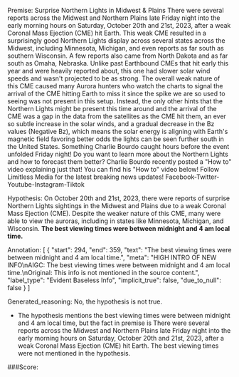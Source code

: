 
Premise:
Surprise Northern Lights in Midwest & Plains
There were several reports across the Midwest and Northern Plains late Friday night into the early morning hours on Saturday, October 20th and 21st, 2023, after a weak Coronal Mass Ejection (CME) hit Earth.
This weak CME resulted in a surprisingly good Northern Lights display across several states across the Midwest, including Minnesota, Michigan, and even reports as far south as southern Wisconsin. A few reports also came from North Dakota and as far south as Omaha, Nebraska.
Unlike past Earthbound CMEs that hit early this year and were heavily reported about, this one had slower solar wind speeds and wasn't projected to be as strong. The overall weak nature of this CME caused many Aurora hunters who watch the charts to signal the arrival of the CME hitting Earth to miss it since the spike we are so used to seeing was not present in this setup.
Instead, the only other hints that the Northern Lights might be present this time around and the arrival of the CME was a gap in the data from the satellites as the CME hit them, an ever so subtle increase in the solar winds, and a gradual decrease in the Bz values (Negative Bz), which means the solar energy is aligning with Earth's magnetic field favoring better odds the lights can be seen further south in the United States. Something Charlie Bourdo caught hours before the event unfolded Friday night!
Do you want to learn more about the Northern Lights and how to forecast them better? Charlie Bourdo recently posted a "How to" video explaining just that! You can find his "How to" video below!
Follow Limitless Media for the latest breaking news updates!
Facebook-Twitter-Youtube-Instagram-Tiktok

Hypothesis:
On October 20th and 21st, 2023, there were reports of surprise Northern Lights sightings in the Midwest and Plains due to a weak Coronal Mass Ejection (CME). Despite the weaker nature of this CME, many were able to view the auroras, including in states like Minnesota, Michigan, and Wisconsin. **The best viewing times were between midnight and 4 am local time.**

Annotation:
[
  {
    "start": 294,
    "end": 359,
    "text": "The best viewing times were between midnight and 4 am local time.",
    "meta": "HIGH INTRO OF NEW INFO\nAIGC: The best viewing times were between midnight and 4 am local time.\nOriginal: This info is not mentioned in the source content.",
    "label_type": "Evident Baseless Info",
    "implicit_true": false,
    "due_to_null": false
  }
]

Generated_reasoning:
No, the hypothesis is not true. 
- The hypothesis mentions the best viewing times were between midnight and 4 am local time, but the fact in premise is There were several reports across the Midwest and Northern Plains late Friday night into the early morning hours on Saturday, October 20th and 21st, 2023, after a weak Coronal Mass Ejection (CME) hit Earth. The best viewing times were not mentioned in the hypothesis.

###Score:
